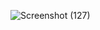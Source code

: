 ![Screenshot (127)](https://user-images.githubusercontent.com/95170962/148086521-5221ffc4-5b07-4a4f-8ac8-2126ba193f06.png)

